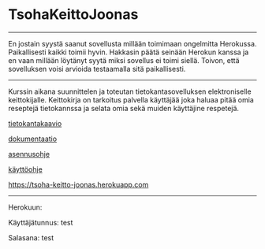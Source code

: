 # TsohaKeittoJoonas

-----------------------------

En jostain syystä saanut sovellusta millään toimimaan ongelmitta Herokussa. Paikallisesti kaikki toimii hyvin. Hakkasin päätä seinään Herokun kanssa ja en vaan millään löytänyt syytä miksi sovellus ei toimi siellä.
Toivon, että sovelluksen voisi arvioida testaamalla sitä paikallisesti.

-----------------------------

Kurssin aikana suunnittelen ja toteutan tietokantasovelluksen elektroniselle keittokijalle. Keittokirja on tarkoitus palvella käyttäjää joka haluaa pitää omia reseptejä tietokannssa ja selata omia sekä muiden käyttäjine respetejä.

[tietokantakaavio](Dokumentaatio/Tietokantakaavio.md)

[dokumentaatio](Dokumentaatio/dokumentaatio.md)

[asennusohje](Dokumentaatio/asennusohje.md)

[käyttöohje](Dokumentaatio/käyttöohje.md)

https://tsoha-keitto-joonas.herokuapp.com

-----------------------------

Herokuun:

Käyttäjätunnus: test

Salasana: test
